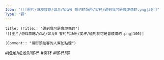 ```yaml
---
Icon: "![[图片/游戏攻略/如龙/如龙0 誓约的场所/奖杯/碰到我可是會燒傷的.png|30]]"
Type: "铜"
---
```

```ad-common-bronze-trophy
title: (Title:: "碰到我可是會燒傷的")
![[图片/游戏攻略/如龙/如龙0 誓约的场所/奖杯/碰到我可是會燒傷的.png|100]]

(Comment:: "請街頭拉客的人幫忙點煙")
```

#如龙/如龙0/奖杯 #奖杯 #奖杯/铜

